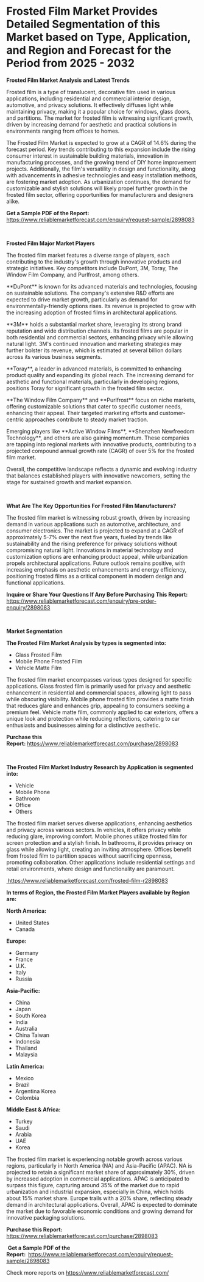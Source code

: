 <p><h1>Frosted Film Market Provides Detailed Segmentation of this Market based on Type, Application, and Region and Forecast for the Period from 2025 - 2032</h1></p><p><strong>Frosted Film Market Analysis and Latest Trends</strong></p>
<p><p>Frosted film is a type of translucent, decorative film used in various applications, including residential and commercial interior design, automotive, and privacy solutions. It effectively diffuses light while maintaining privacy, making it a popular choice for windows, glass doors, and partitions. The market for frosted film is witnessing significant growth, driven by increasing demand for aesthetic and practical solutions in environments ranging from offices to homes.</p><p>The Frosted Film Market is expected to grow at a CAGR of 14.6% during the forecast period. Key trends contributing to this expansion include the rising consumer interest in sustainable building materials, innovation in manufacturing processes, and the growing trend of DIY home improvement projects. Additionally, the film's versatility in design and functionality, along with advancements in adhesive technologies and easy installation methods, are fostering market adoption. As urbanization continues, the demand for customizable and stylish solutions will likely propel further growth in the frosted film sector, offering opportunities for manufacturers and designers alike.</p></p>
<p><strong>Get a Sample PDF of the Report:&nbsp;</strong> <a href="https://www.reliablemarketforecast.com/enquiry/request-sample/2898083?utm_campaign=2478&utm_medium=2&utm_source=Github&utm_content=ia&utm_term=15032025&utm_id=frosted-film">https://www.reliablemarketforecast.com/enquiry/request-sample/2898083</a></p>
<p>&nbsp;</p>
<p><strong>Frosted Film Major Market Players</strong></p>
<p><p>The frosted film market features a diverse range of players, each contributing to the industry's growth through innovative products and strategic initiatives. Key competitors include DuPont, 3M, Toray, The Window Film Company, and Purlfrost, among others.</p><p>**DuPont** is known for its advanced materials and technologies, focusing on sustainable solutions. The company's extensive R&D efforts are expected to drive market growth, particularly as demand for environmentally-friendly options rises. Its revenue is projected to grow with the increasing adoption of frosted films in architectural applications.</p><p>**3M** holds a substantial market share, leveraging its strong brand reputation and wide distribution channels. Its frosted films are popular in both residential and commercial sectors, enhancing privacy while allowing natural light. 3M's continued innovation and marketing strategies may further bolster its revenue, which is estimated at several billion dollars across its various business segments.</p><p>**Toray**, a leader in advanced materials, is committed to enhancing product quality and expanding its global reach. The increasing demand for aesthetic and functional materials, particularly in developing regions, positions Toray for significant growth in the frosted film sector.</p><p>**The Window Film Company** and **Purlfrost** focus on niche markets, offering customizable solutions that cater to specific customer needs, enhancing their appeal. Their targeted marketing efforts and customer-centric approaches contribute to steady market traction.</p><p>Emerging players like **Active Window Films**, **Shenzhen Newfreedom Technology**, and others are also gaining momentum. These companies are tapping into regional markets with innovative products, contributing to a projected compound annual growth rate (CAGR) of over 5% for the frosted film market.</p><p>Overall, the competitive landscape reflects a dynamic and evolving industry that balances established players with innovative newcomers, setting the stage for sustained growth and market expansion.</p></p>
<p>&nbsp;</p>
<p><strong>What Are The Key Opportunities For Frosted Film Manufacturers?</strong></p>
<p><p>The frosted film market is witnessing robust growth, driven by increasing demand in various applications such as automotive, architecture, and consumer electronics. The market is projected to expand at a CAGR of approximately 5-7% over the next five years, fueled by trends like sustainability and the rising preference for privacy solutions without compromising natural light. Innovations in material technology and customization options are enhancing product appeal, while urbanization propels architectural applications. Future outlook remains positive, with increasing emphasis on aesthetic enhancements and energy efficiency, positioning frosted films as a critical component in modern design and functional applications.</p></p>
<p><strong>Inquire or Share Your Questions If Any Before Purchasing This Report:</strong> <a href="https://www.reliablemarketforecast.com/enquiry/pre-order-enquiry/2898083?utm_campaign=2478&utm_medium=2&utm_source=Github&utm_content=ia&utm_term=15032025&utm_id=frosted-film">https://www.reliablemarketforecast.com/enquiry/pre-order-enquiry/2898083</a></p>
<p>&nbsp;</p>
<p><strong>Market Segmentation</strong></p>
<p><strong>The Frosted Film Market Analysis by types is segmented into:</strong></p>
<p><ul><li> Glass Frosted Film</li><li>Mobile Phone Frosted ​Film</li><li>Vehicle Matte Film</li></ul></p>
<p><p>The frosted film market encompasses various types designed for specific applications. Glass frosted film is primarily used for privacy and aesthetic enhancement in residential and commercial spaces, allowing light to pass while obscuring visibility. Mobile phone frosted film provides a matte finish that reduces glare and enhances grip, appealing to consumers seeking a premium feel. Vehicle matte film, commonly applied to car exteriors, offers a unique look and protection while reducing reflections, catering to car enthusiasts and businesses aiming for a distinctive aesthetic.</p></p>
<p><strong>Purchase this Report:&nbsp;</strong><a href="https://www.reliablemarketforecast.com/purchase/2898083?utm_campaign=2478&utm_medium=2&utm_source=Github&utm_content=ia&utm_term=15032025&utm_id=frosted-film">https://www.reliablemarketforecast.com/purchase/2898083</a></p>
<p>&nbsp;</p>
<p><strong>The Frosted Film Market Industry Research by Application is segmented into:</strong></p>
<p><ul><li>Vehicle</li><li>Mobile Phone</li><li>Bathroom</li><li>Office</li><li>Others</li></ul></p>
<p><p>The frosted film market serves diverse applications, enhancing aesthetics and privacy across various sectors. In vehicles, it offers privacy while reducing glare, improving comfort. Mobile phones utilize frosted film for screen protection and a stylish finish. In bathrooms, it provides privacy on glass while allowing light, creating an inviting atmosphere. Offices benefit from frosted film to partition spaces without sacrificing openness, promoting collaboration. Other applications include residential settings and retail environments, where design and functionality are paramount.</p></p>
<p><a href="https://www.reliablemarketforecast.com/frosted-film-r2898083?utm_campaign=2478&utm_medium=2&utm_source=Github&utm_content=ia&utm_term=15032025&utm_id=frosted-film">&nbsp;https://www.reliablemarketforecast.com/frosted-film-r2898083</a></p>
<p><strong>In terms of Region, the Frosted Film Market Players available by Region are:</strong></p>
<p>
    <p> <strong> North America: </strong>
        <ul>
            <li>United States</li>
            <li>Canada</li>
        </ul>
        </p> 
    <p> <strong> Europe: </strong>
        <ul>
            <li>Germany</li>
            <li>France</li>
            <li>U.K.</li>
            <li>Italy</li>
            <li>Russia</li>
        </ul>
        </p> 
    <p> <strong> Asia-Pacific: </strong>
        <ul>
            <li>China</li>
            <li>Japan</li>
            <li>South Korea</li>
            <li>India</li>
            <li>Australia</li>
            <li>China Taiwan</li>
            <li>Indonesia</li>
            <li>Thailand</li>
            <li>Malaysia</li>
        </ul>
        </p> 
    <p> <strong> Latin America: </strong>
        <ul>
            <li>Mexico</li>
            <li>Brazil</li>
            <li>Argentina Korea</li>
            <li>Colombia</li>
        </ul>
        </p> 
    <p> <strong> Middle East & Africa: </strong>
        <ul>
            <li>Turkey</li>
            <li>Saudi</li>
            <li>Arabia</li>
            <li>UAE</li>
            <li>Korea</li>
        </ul>
    </p>
    </p>
<p><p>The frosted film market is experiencing notable growth across various regions, particularly in North America (NA) and Asia-Pacific (APAC). NA is projected to retain a significant market share of approximately 30%, driven by increased adoption in commercial applications. APAC is anticipated to surpass this figure, capturing around 35% of the market due to rapid urbanization and industrial expansion, especially in China, which holds about 15% market share. Europe trails with a 20% share, reflecting steady demand in architectural applications. Overall, APAC is expected to dominate the market due to favorable economic conditions and growing demand for innovative packaging solutions.</p></p>
<p><strong>Purchase this Report: </strong><a href="https://www.reliablemarketforecast.com/purchase/2898083?utm_campaign=2478&utm_medium=2&utm_source=Github&utm_content=ia&utm_term=15032025&utm_id=frosted-film">https://www.reliablemarketforecast.com/purchase/2898083</a></p>
<p>&nbsp;<strong>Get a Sample PDF of the Report:&nbsp;&nbsp;</strong><a href="https://www.reliablemarketforecast.com/enquiry/request-sample/2898083?utm_campaign=2478&utm_medium=2&utm_source=Github&utm_content=ia&utm_term=15032025&utm_id=frosted-film">https://www.reliablemarketforecast.com/enquiry/request-sample/2898083</a></p>
<p><strong></strong></p>
<p>Check more reports on <a href="https://www.reliablemarketforecast.com/?utm_campaign=2478&utm_medium=2&utm_source=Github&utm_content=ia&utm_term=15032025&utm_id=frosted-film">https://www.reliablemarketforecast.com/</a></p>